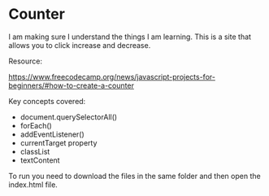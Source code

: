 # Counter
 

I am making sure I understand the things I am learning. This is a site that allows you to click increase and decrease.

Resource:

https://www.freecodecamp.org/news/javascript-projects-for-beginners/#how-to-create-a-counter

Key concepts covered:

- document.querySelectorAll()
- forEach()
- addEventListener()
- currentTarget property
- classList
- textContent

To run you need to download the files in the same folder and then open the index.html file.

